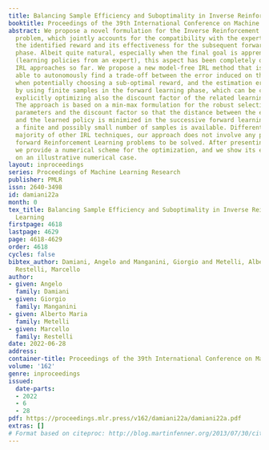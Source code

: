 ```yaml
---
title: Balancing Sample Efficiency and Suboptimality in Inverse Reinforcement Learning
booktitle: Proceedings of the 39th International Conference on Machine Learning
abstract: We propose a novel formulation for the Inverse Reinforcement Learning (IRL)
  problem, which jointly accounts for the compatibility with the expert behavior of
  the identified reward and its effectiveness for the subsequent forward learning
  phase. Albeit quite natural, especially when the final goal is apprenticeship learning
  (learning policies from an expert), this aspect has been completely overlooked by
  IRL approaches so far. We propose a new model-free IRL method that is remarkably
  able to autonomously find a trade-off between the error induced on the learned policy
  when potentially choosing a sub-optimal reward, and the estimation error caused
  by using finite samples in the forward learning phase, which can be controlled by
  explicitly optimizing also the discount factor of the related learning problem.
  The approach is based on a min-max formulation for the robust selection of the reward
  parameters and the discount factor so that the distance between the expert’s policy
  and the learned policy is minimized in the successive forward learning task when
  a finite and possibly small number of samples is available. Differently from the
  majority of other IRL techniques, our approach does not involve any planning or
  forward Reinforcement Learning problems to be solved. After presenting the formulation,
  we provide a numerical scheme for the optimization, and we show its effectiveness
  on an illustrative numerical case.
layout: inproceedings
series: Proceedings of Machine Learning Research
publisher: PMLR
issn: 2640-3498
id: damiani22a
month: 0
tex_title: Balancing Sample Efficiency and Suboptimality in Inverse Reinforcement
  Learning
firstpage: 4618
lastpage: 4629
page: 4618-4629
order: 4618
cycles: false
bibtex_author: Damiani, Angelo and Manganini, Giorgio and Metelli, Alberto Maria and
  Restelli, Marcello
author:
- given: Angelo
  family: Damiani
- given: Giorgio
  family: Manganini
- given: Alberto Maria
  family: Metelli
- given: Marcello
  family: Restelli
date: 2022-06-28
address:
container-title: Proceedings of the 39th International Conference on Machine Learning
volume: '162'
genre: inproceedings
issued:
  date-parts:
  - 2022
  - 6
  - 28
pdf: https://proceedings.mlr.press/v162/damiani22a/damiani22a.pdf
extras: []
# Format based on citeproc: http://blog.martinfenner.org/2013/07/30/citeproc-yaml-for-bibliographies/
---
```

